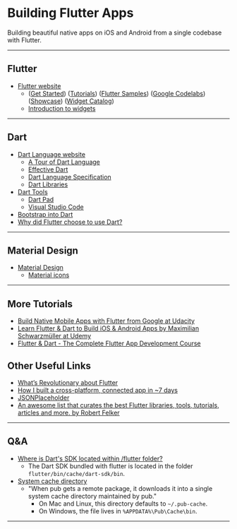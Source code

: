 # Building Flutter Apps
Building beautiful native apps on iOS and Android from a single codebase with Flutter.

---
## Flutter
* [Flutter website](https://flutter.io/)
    * ([Get Started](https://flutter.io/docs/get-started/install))
      ([Tutorials](https://flutter.io/docs/reference/tutorials))
      ([Flutter Samples](https://github.com/flutter/samples/blob/master/INDEX.md))
      ([Google Codelabs](https://flutter.io/docs/codelabs))
      ([Showcase](https://flutter.io/showcase))
      ([Widget Catalog](https://flutter.io/docs/development/ui/widgets))
    * [Introduction to widgets](https://flutter.io/docs/development/ui/widgets-intro)

---
## Dart
* [Dart Language website](https://www.dartlang.org/)
    * [A Tour of Dart Language](https://www.dartlang.org/guides/language/language-tour)
    * [Effective Dart](https://www.dartlang.org/guides/language/effective-dart)
    * [Dart Language Specification](https://www.dartlang.org/guides/language/spec)
    * [Dart Libraries](https://www.dartlang.org/guides/libraries)
* [Dart Tools](https://www.dartlang.org/tools)
    * [Dart Pad](https://dartpad.dartlang.org/)
    * [Visual Studio Code](https://marketplace.visualstudio.com/items?itemName=Dart-Code.dart-code)
* [Bootstrap into Dart](https://flutter.io/docs/resources/bootstrap-into-dart)
* [Why did Flutter choose to use Dart?](https://flutter.io/docs/resources/faq#why-did-flutter-choose-to-use-dart)

---
## Material Design
* [Material Design](https://material.io/)
  * [Material icons](https://material.io/tools/icons)

---
## More Tutorials
* [Build Native Mobile Apps with Flutter from Google at Udacity](https://www.udacity.com/course/build-native-mobile-apps-with-flutter--ud905)
* [Learn Flutter & Dart to Build iOS & Android Apps by Maximilian Schwarzmüller at Udemy](https://www.udemy.com/learn-flutter-dart-to-build-ios-android-apps/learn/v4/content)
* [Flutter & Dart - The Complete Flutter App Development Course](https://www.udemy.com/flutter-dart-the-complete-flutter-app-development-course/)

## Other Useful Links
* [What’s Revolutionary about Flutter](https://hackernoon.com/whats-revolutionary-about-flutter-946915b09514)
* [How I built a cross-platform, connected app in ~7 days](https://medium.com/@aubykhan/how-i-built-a-cross-platform-connected-app-in-7-days-93728a987424)
* [JSONPlaceholder](https://jsonplaceholder.typicode.com/)
* [An awesome list that curates the best Flutter libraries, tools, tutorials, articles and more. by Robert Felker](https://github.com/Solido/awesome-flutter)

---
## Q&A
* [Where is Dart's SDK located within /flutter folder?](https://stackoverflow.com/questions/50321966/where-is-darts-sdk-located-within-flutter-folder)  
  * The Dart SDK bundled with flutter is located in the folder `flutter/bin/cache/dart-sdk/bin`.
* [System cache directory](https://www.dartlang.org/tools/pub/glossary#system-cache)
  * "When pub gets a remote package, it downloads it into a single system cache directory maintained by pub."
    * On Mac and Linux, this directory defaults to `~/.pub-cache`.
    * On Windows, the file lives in `%APPDATA%\Pub\Cache\bin`.

---

